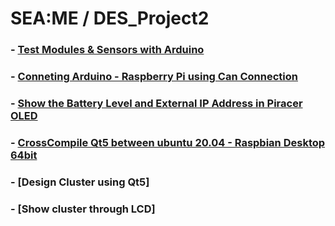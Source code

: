 # SEA:ME / DES_Project2

### - [Test Modules & Sensors with Arduino](https://github.com/Ho-mmd/DES_Project2/blob/main/Readmd/test_sensors_arduino.md)

### - [Conneting Arduino - Raspberry Pi using Can Connection](https://github.com/Ho-mmd/DES_Project2/blob/main/Readmd/rpi-arduino_connect.md)

### - [Show the Battery Level and External IP Address in Piracer OLED](https://github.com/Ho-mmd/DES_Project2/blob/main/Readmd/battery_ip_in_OLED.md)

### - [CrossCompile Qt5 between ubuntu 20.04 - Raspbian Desktop 64bit](https://github.com/Ho-mmd/DES_Project2/blob/main/Readmd/Crosscompile.md)

### - [Design Cluster using Qt5]

### - [Show cluster through LCD]
